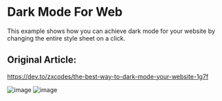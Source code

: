# Dark Mode For Web
This example shows how you can achieve dark mode for your website by changing the entire style sheet on a click.

## Original Article:
https://dev.to/zxcodes/the-best-way-to-dark-mode-your-website-1g7f

![image](https://user-images.githubusercontent.com/44538497/86504581-aad62280-bdd7-11ea-9963-4cdd089e5176.png)
![image](https://user-images.githubusercontent.com/44538497/86504587-bcb7c580-bdd7-11ea-8400-7f23e2b4fd15.png)

